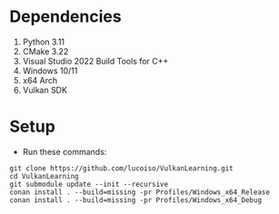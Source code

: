 # Dependencies
1. Python 3.11
2. CMake 3.22
3. Visual Studio 2022 Build Tools for C++
4. Windows 10/11
5. x64 Arch
6. Vulkan SDK

# Setup
- Run these commands:
```
git clone https://github.com/lucoiso/VulkanLearning.git
cd VulkanLearning
git submodule update --init --recursive
conan install . --build=missing -pr Profiles/Windows_x64_Release
conan install . --build=missing -pr Profiles/Windows_x64_Debug
```

